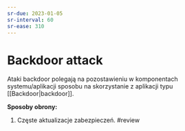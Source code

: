 ```yaml
---
sr-due: 2023-01-05
sr-interval: 60
sr-ease: 310
---
```


# Backdoor attack
Ataki backdoor polegają na pozostawieniu w komponentach systemu/aplikacji sposobu na skorzystanie z aplikacji typu [[Backdoor|backdoor]].

**Sposoby obrony:**
1. Częste aktualizacje zabezpieczeń.
#review